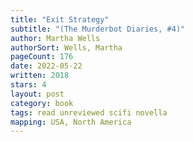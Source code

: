 ```yaml
---
title: "Exit Strategy"
subtitle: "(The Murderbot Diaries, #4)"
author: Martha Wells
authorSort: Wells, Martha
pageCount: 176
date: 2022-05-22
written: 2018
stars: 4
layout: post
category: book
tags: read unreviewed scifi novella
mapping: USA, North America
---
```

